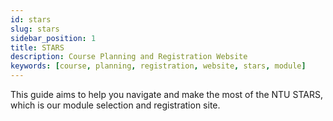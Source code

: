 ```yaml
---
id: stars
slug: stars
sidebar_position: 1
title: STARS
description: Course Planning and Registration Website
keywords: [course, planning, registration, website, stars, module]
---
```


This guide aims to help you navigate and make the most of the NTU STARS, which is our module selection and registration site.
